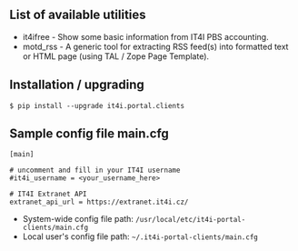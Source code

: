 List of available utilities
---------------------------

* it4ifree - Show some basic information from IT4I PBS accounting.
* motd_rss - A generic tool for extracting RSS feed(s) into formatted text or HTML page (using TAL / Zope Page Template).

Installation / upgrading
------------------------
```
$ pip install --upgrade it4i.portal.clients
```

Sample config file main.cfg
---------------------------
```
[main]

# uncomment and fill in your IT4I username
#it4i_username = <your_username_here>

# IT4I Extranet API
extranet_api_url = https://extranet.it4i.cz/
```

* System-wide config file path: ```/usr/local/etc/it4i-portal-clients/main.cfg```
* Local user's config file path: ```~/.it4i-portal-clients/main.cfg```

